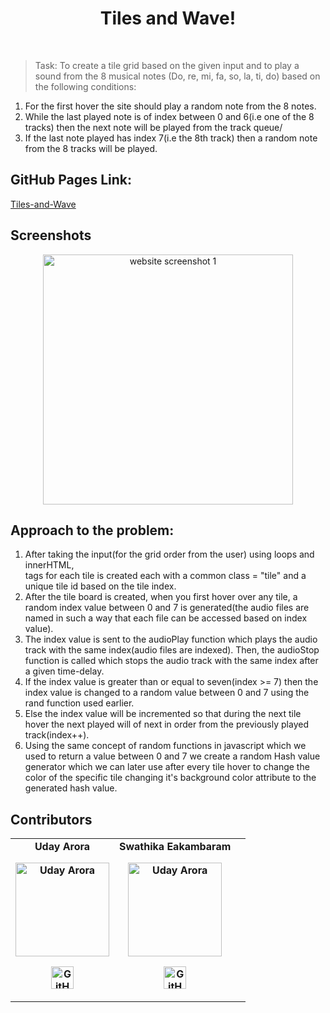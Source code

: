 <h1 align="center">Tiles and Wave!</h1>
<br/>

> Task:
To create a tile grid based on the given input and to play a sound from the 8 musical notes (Do, re, mi, fa, so, la, ti, do) based on the following conditions:
1. For the first hover the site should play a random note from the 8 notes.
2. While the last played note is of index between 0 and 6(i.e one of the 8 tracks) then the next note will be played from the track queue/ 
3. If the last note played has index 7(i.e the 8th track) then a random note from the 8 tracks will be played.

## GitHub Pages Link: 
<p align="left">
<a href="https://uday1o1.github.io/Tiles-and-Wave/" target="_blank">Tiles-and-Wave</a>
</p>

## Screenshots
<p align="center">
<img src="https://i.ibb.co/xMF316W/ss-1.png" alt="website screenshot 1" width="400px"/>
</p>

## Approach to the problem:
1. After taking the input(for the grid order from the user) using loops and innerHTML, <div> tags for each tile is created each with a common class = "tile" and a unique tile id based on the tile index.
2. After the tile board is created, when you first hover over any tile, a random index value between 0 and 7 is generated(the audio files are named in such a way that each file can be accessed based on index value).
3. The index value is sent to the audioPlay function which plays the audio track with the same index(audio files are indexed). Then, the audioStop function is called which stops the audio track with the same index after a given time-delay.
4. If the index value is greater than or equal to seven(index >= 7) then the index value is changed to a random value between 0 and 7 using the rand function used earlier.
5. Else the index value will be incremented so that during the next tile hover the next played will of next in order from the previously played track(index++).
6. Using the same concept of random functions in javascript which we used to return a value between 0 and 7 we create a random Hash value generator which we can later use after every tile hover to change the color of the specific tile changing it's background color attribute to the generated hash value.

## Contributors

<!-- <a href = "https://github.com/uday1o1">
  <img src = "https://i.ibb.co/58kvL0f/git-dp-1.jpg">
</a>
<a href = "https://github.com/swatheeka">
  <img src = "https://i.ibb.co/jTXP2W5/git-dp-2.png">
</a> -->

<table>
	<tr align="center" style="font-weight:bold">
		<td>
		Uday Arora
		<p align="center">
			<img src = "https://i.ibb.co/58kvL0f/git-dp-1.jpg" width="150" height="150" alt="Uday Arora">
		</p>
			<p align="center">
				<a href = "https://github.com/uday1o1">
					<img src = "http://www.iconninja.com/files/241/825/211/round-collaboration-social-github-code-circle-network-icon.svg" width="36" height = "36" alt="GitHub"/>
				</a>
			</p>
		</td>
		<td>
		Swathika Eakambaram
		<p align="center">
			<img src = "https://i.ibb.co/jTXP2W5/git-dp-2.png" width="150" height="150" alt="Uday Arora">
		</p>
			<p align="center">
				<a href = "https://github.com/swatheeka">
					<img src = "http://www.iconninja.com/files/241/825/211/round-collaboration-social-github-code-circle-network-icon.svg" width="36" height = "36" alt="GitHub"/>
				</a>
			</p>
		</td>
		<td>
	</tr>
</table>
